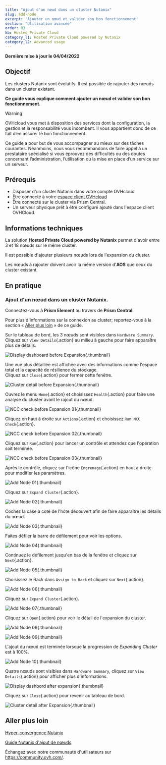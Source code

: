 ```yaml
---
title: "Ajout d'un nœud dans un cluster Nutanix"
slug: add-node
excerpt: 'Ajouter un nœud et valider son bon fonctionnement'
section: "Utilisation avancée"
order: 03
kb: Hosted Private Cloud
category_l1: Hosted Private Cloud powered by Nutanix
category_l2: Advanced usage
---
```


**Dernière mise à jour le 04/04/2022**

## Objectif

Les clusters Nutanix sont évolutifs. Il est possible de rajouter des nœuds dans un cluster existant.

**Ce guide vous explique comment ajouter un nœud et valider son bon fonctionnement.**

> [!warning]
> OVHcloud vous met à disposition des services dont la configuration, la gestion et la responsabilité vous incombent. Il vous appartient donc de ce fait d’en assurer le bon fonctionnement.
>
> Ce guide a pour but de vous accompagner au mieux sur des tâches courantes. Néanmoins, nous vous recommandons de faire appel à un prestataire spécialisé si vous éprouvez des difficultés ou des doutes concernant l’administration, l’utilisation ou la mise en place d’un service sur un serveur.

## Prérequis

- Disposer d'un cluster Nutanix dans votre compte OVHcloud
- Être connecté à votre [espace client OVHcloud](https://www.ovh.com/auth/?action=gotomanager&from=https://www.ovh.com/fr/&ovhSubsidiary=fr)
- Être connecté sur le cluster via Prism Central.
- Un serveur physique prêt à être configuré ajouté dans l'espace client OVHCloud.

## Informations techniques

La solution **Hosted Private Cloud powered by Nutanix** permet d'avoir entre 3 et 18 nœuds sur le même cluster.

Il est possible d'ajouter plusieurs nœuds lors de l'expansion du cluster.

Les nœuds à rajouter doivent avoir la même version d'**AOS** que ceux du cluster existant.

## En pratique

### Ajout d'un nœud dans un cluster Nutanix.

Connectez-vous à **Prism Element** au travers de **Prism Central**.

Pour plus d'informations sur la connexion au cluster; reportez-vous à la section « [Aller plus loin](#gofurther) » de ce guide. 

Sur le tableau de bord, les 3 nœuds sont visibles dans `Hardware Summary`. Cliquez sur `View Details`{.action} au milieu à gauche pour faire apparaître plus de détails.

![Display dashboard before Expansion](images/DisplayDashboardBefore.PNG){.thumbnail}

Une vue plus détaillée est affichée avec des informations comme l'espace total et la capacité de résilience du stockage.<br>
Cliquez sur `Close`{.action} pour fermer cette fenêtre.

![Cluster detail before Expansion](images/ClusterDetailBFromDashboard.PNG){.thumbnail}

Ouvrez le menu `Home`{.action} et choisissez `Health`{.action} pour faire une analyse du cluster avant le rajout du nœud.

![NCC check before Expansion 01](images/CheckBeforeAdd01.PNG){.thumbnail}

Cliquez en haut à droite sur `Actions`{.action} et choisissez `Run NCC Check`{.action}.

![NCC check before Expansion 02](images/CheckBeforeAdd02.PNG){.thumbnail}

Cliquez sur `Run`{.action} pour lancer un contrôle et attendez que l'opération soit terminée.

![NCC check before Expansion 03](images/CheckBeforeAdd03.PNG){.thumbnail}

Après le contrôle, cliquez sur l'icône `Engrenage`{.action} en haut à droite pour modifier les paramètres.

![Add Node 01](images/AddNode01.PNG){.thumbnail}

Cliquez sur `Expand Cluster`{.action}.

![Add Node 02](images/AddNode02.PNG){.thumbnail}

Cochez la case à coté de l'hôte découvert afin de faire apparaître les détails du nœud.

![Add Node 03](images/AddNode03.PNG){.thumbnail}

Faites défiler la barre de défilement pour voir les options.

![Add Node 04](images/AddNode04.PNG){.thumbnail}

Continuez le défilement jusqu'en bas de la fenêtre et cliquez sur `Next`{.action}.

![Add Node 05](images/AddNode05.PNG){.thumbnail}

Choisissez le Rack dans `Assign to Rack` et cliquez sur `Next`{.action}.

![Add Node 06](images/AddNode06.PNG){.thumbnail}

Cliquez sur `Expand Cluster`{.action}.

![Add Node 07](images/AddNode07.PNG){.thumbnail}

Cliquez sur `Open`{.action} pour voir le détail de l'expansion du cluster.

![Add Node 08](images/AddNode08.PNG){.thumbnail}

![Add Node 09](images/AddNode09.PNG){.thumbnail}

L'ajout du nœud est terminée lorsque la progression de *Expanding Cluster* est à 100%.

![Add Node 10](images/AddNode10.PNG){.thumbnail}

Quatre nœuds sont visibles dans `Hardware Summary`, cliquez sur `View Details`{.action} pour afficher plus d'informations.

![Display dashbord after expansion](images/DisplayDashboardAfter.PNG){.thumbnail}

Cliquez sur `Close`{.action} pour revenir au tableau de bord.

![Cluster detail after Expansion](images/ClusterDetailAfterFromDashboard.PNG){.thumbnail}

## Aller plus loin <a name="gofurther"></a>

[Hyper-convergence Nutanix](https://docs.ovh.com/fr/nutanix/nutanix-hci/)

[Guide Nutanix d'ajout de nœuds](https://portal.nutanix.com/page/documents/details?targetId=Web-Console-Guide-Prism-v5_20:wc-cluster-expand-wc-t.html)

Échangez avec notre communauté d'utilisateurs sur <https://community.ovh.com/>.
